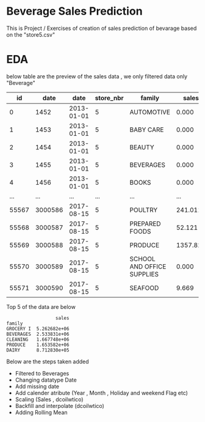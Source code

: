 # Beverage Sales Prediction 


This is Project / Exercises of creation of sales prediction of bevarage based on the "store5.csv" 

# EDA 

below table are the preview of the sales data , we only filtered data only "Beverage" 

| id    | date    | date       |store_nbr| family                    | sales       | onpromotion | dcoilwtico |
|-------|---------|------------|--------|----------------------------|-------------|------------|-------|
| 0     | 1452    | 2013-01-01 | 5      | AUTOMOTIVE                 | 0.000       | 0          | NaN   |
| 1     | 1453    | 2013-01-01 | 5      | BABY CARE                  | 0.000       | 0          | NaN   |
| 2     | 1454    | 2013-01-01 | 5      | BEAUTY                     | 0.000       | 0          | NaN   |
| 3     | 1455    | 2013-01-01 | 5      | BEVERAGES                  | 0.000       | 0          | NaN   |
| 4     | 1456    | 2013-01-01 | 5      | BOOKS                      | 0.000       | 0          | NaN   |
| ...   | ...     | ...        | ...    | ...                        | ...         | ...        | ...   |
| 55567 | 3000586 | 2017-08-15 | 5      | POULTRY                    | 241.011     | 1          | 47.57 |
| 55568 | 3000587 | 2017-08-15 | 5      | PREPARED FOODS             | 52.121      | 0          | 47.57 |
| 55569 | 3000588 | 2017-08-15 | 5      | PRODUCE                    | 1357.823    | 4          | 47.57 |
| 55570 | 3000589 | 2017-08-15 | 5      | SCHOOL AND OFFICE SUPPLIES | 0.000       | 0          | 47.57 |
| 55571 | 3000590 | 2017-08-15 | 5      | SEAFOOD                    | 9.669       | 0          | 47.57 |


Top 5 of the data are below 

```
                  sales
family                 
GROCERY I  5.262682e+06
BEVERAGES  2.533831e+06
CLEANING   1.667748e+06
PRODUCE    1.653582e+06
DAIRY      8.712830e+05
```

Below are the steps taken added 

- Filtered to Beverages
- Changing datatype Date 
- Add missing date
- Add calender atribute (Year , Month , Holiday and weekend Flag etc)
- Scaling (Sales , dcoilwtico)
- Backfill and interpolate (dcoilwtico)
- Adding Rolling Mean




